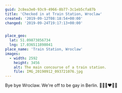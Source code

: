 ```yaml
---
guid: 2c8ea3e0-93c9-4966-8b77-3c1eb5cfa87b
title: 'Checked in at Train Station, Wroclaw'
created: '2019-09-12T08:18:54+00:00'
changed: '2019-09-24T19:17:13+00:00'


place_geo:
  lat: 51.09873856734
  lng: 17.036511898041
place_name: 'Train Station, Wroclaw'
images:
  - width: 2592
    height: 3456
    alt: The main concourse of a train station.
    file: IMG_20190912_093721076.jpg
---
```


Bye bye Wroclaw. We're off to be gay in Berlin. 🏳️‍🌈👩‍❤️‍💋‍👩
